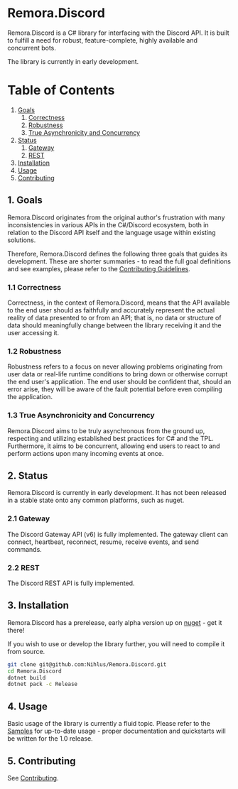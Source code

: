 Remora.Discord
==============

Remora.Discord is a C# library for interfacing with the Discord API. It is built to fulfill a need for robust, 
feature-complete, highly available and concurrent bots.

The library is currently in early development.

# Table of Contents
1. [Goals](#1-goals)
    1. [Correctness](#11-correctness)
    2. [Robustness](#12-robustness)
    3. [True Asynchronicity and Concurrency](#13-true-asynchronicity-and-concurrency)
2. [Status](#2-status)
    1. [Gateway](#21-gateway)
    2. [REST](#22-rest)
3. [Installation](#3-installation)
4. [Usage](#4-usage)
5. [Contributing](.github/CONTRIBUTING.md)

## 1. Goals
Remora.Discord originates from the original author's frustration with many inconsistencies in various APIs in the 
C#/Discord ecosystem, both in relation to the Discord API itself and the language usage within existing solutions.

Therefore, Remora.Discord defines the following three goals that guides its development. These are shorter summaries - 
to read the full goal definitions and see examples, please refer to the 
[Contributing Guidelines](.github/CONTRIBUTING.md).

### 1.1 Correctness
Correctness, in the context of Remora.Discord, means that the API available to the end user should as faithfully and
accurately represent the actual reality of data presented to or from an API; that is, no data or structure of data 
should meaningfully change between the library receiving it and the user accessing it.

### 1.2 Robustness
Robustness refers to a focus on never allowing problems originating from user data or real-life runtime conditions to 
bring down or otherwise corrupt the end user's application. The end user should be confident that, should an error
arise, they will be aware of the fault potential before even compiling the application.

### 1.3 True Asynchronicity and Concurrency
Remora.Discord aims to be truly asynchronous from the ground up, respecting and utilizing established best practices for
C# and the TPL. Furthermore, it aims to be concurrent, allowing end users to react to and perform actions upon many 
incoming events at once.

## 2. Status
Remora.Discord is currently in early development. It has not been released in a stable state onto any common platforms, 
such as nuget.

### 2.1 Gateway
The Discord Gateway API (v6) is fully implemented. The gateway client can connect, heartbeat, reconnect, resume, 
receive events, and send commands.

### 2.2 REST
The Discord REST API is fully implemented.

## 3. Installation
Remora.Discord has a prerelease, early alpha version up on [nuget](https://www.nuget.org/packages/Remora.Discord/) - get
it there!

If you wish to use or develop the library further, you will need to compile it from source.

```bash
git clone git@github.com:Nihlus/Remora.Discord.git
cd Remora.Discord
dotnet build
dotnet pack -c Release
```

## 4. Usage
Basic usage of the library is currently a fluid topic. Please refer to the [Samples](Samples) for up-to-date usage - 
proper documentation and quickstarts will be written for the 1.0 release.

## 5. Contributing
See [Contributing](.github/CONTRIBUTING.md).
